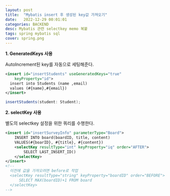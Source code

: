 ```yaml
---
layout: post
title:  "Mybatis insert 후 생성된 key값 가져오기"
date:   2022-12-29 00:01:01
categories: BACKEND
desc: Mybatis 관련 selectkey memo 복붙
tags: spring mybatis sql
cover: spring.png
---
```



**1. GeneratedKeys 사용**

AutoIncrement된 key를 자동으로 세팅해준다.

```xml
<insert id="insertStudents" useGeneratedKeys="true"
    keyProperty="id">
  insert into Students (name ,email)
  values (#{name},#{email})
</insert>
```

```java
insertStudents(student: Student);
```

**2. selectKey 사용**

별도의 selectkey 설정을 위한 쿼리를 수행한다.

```xml
<insert id="insertSurveyInfo" parameterType="Board">
    INSERT INTO board(boardID, title, content)
    VALUES(#{boarID}, #{title}, #{content})
    <selectKey resultType="int" keyProperty="iq" order="AFTER">
        SELECT LAST_INSERT_ID()
    </selectKey>        
</insert>
<!--
  이전에 값을 가져오려면 before로 작업
  <selectKey resultType="string" keyProperty="boardID" order="BEFORE">
      SELECT MAX(boardID)+1 FROM board        
  </selectKey>  
-->
```

[ref]: https://mybatis.org/mybatis-3/ko/sqlmap-xml.html